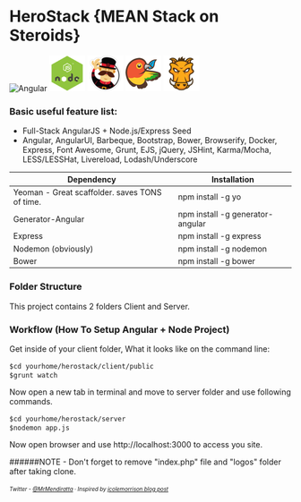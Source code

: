 # HeroStack {MEAN Stack on Steroids}

![Angular](https://github.com/nishantmendiratta/herostack/blob/master/logos/angular.ico)
![Node](https://github.com/nishantmendiratta/herostack/blob/master/logos/node.png)
![Yeoman](https://github.com/nishantmendiratta/herostack/blob/master/logos/yuoman.png)
![Bower](https://github.com/nishantmendiratta/herostack/blob/master/logos/bower.png)
![Grunt](https://github.com/nishantmendiratta/herostack/blob/master/logos/grunt.png)

### Basic useful feature list:

 * Full-Stack AngularJS + Node.js/Express Seed
 * Angular, AngularUI, Barbeque, Bootstrap, Bower, Browserify, Docker, Express, Font Awesome, Grunt, EJS, jQuery, JSHint, Karma/Mocha, LESS/LESSHat, Livereload, Lodash/Underscore

| Dependency  									 | Installation  			 		 |
| ---------------------------------------------- | ----------------------------------|
| Yeoman - Great scaffolder. saves TONS of time. | npm install -g yo 		 		 |
| Generator-Angular       						 | npm install -g generator-angular  |
| Express       								 | npm install -g express     		 |
| Nodemon (obviously)       					 | npm install -g nodemon    		 |
| Bower       									 | npm install -g bower      		 |


### Folder Structure
This project contains 2 folders Client and Server.

### Workflow (How To Setup Angular + Node Project)
Get inside of your client folder, What it looks like on the command line:

```
$cd yourhome/herostack/client/public
$grunt watch
```

Now open a new tab in terminal and move to server folder and use following commands.
```
$cd yourhome/herostack/server
$nodemon app.js
```
Now open browser and use http://localhost:3000 to access you site.

######NOTE - Don't forget to remove "index.php" file and "logos" folder after taking clone.

<sub><sup>*Twitter - [@MrMendiratta](http://www.twitter.com/mrmendiratta) &middot; Inspired by [jcolemorrison blog post](http://start.jcolemorrison.com/how-i-setup-angular-node-projects/)*</sub></sup>
